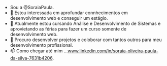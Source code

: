 - Sou a @SoraiaPaula.
- 👀 Estou interessada em aprofundar connhecimentos em desenvolvimento web e conseguir um estágio.
- 🌱 Atualmente estou cursando Análise e Desenvolvimento de Sistemas e aprovietando as férias para fazer um curso somente de desenvolvimento web.
- 💞️ Procuro desenvolver projetos e coloborar com tantos outros para meu desenvolvimento profissional.
- 📫 Como chegar até mim ...www.linkedin.com/in/soraia-oliveira-paula-da-silva-7631b4206.

<!---
SoraiaPaula/SoraiaPaula is a ✨ special ✨ repository because its `README.md` (this file) appears on your GitHub profile.
You can click the Preview link to take a look at your changes.
--->

